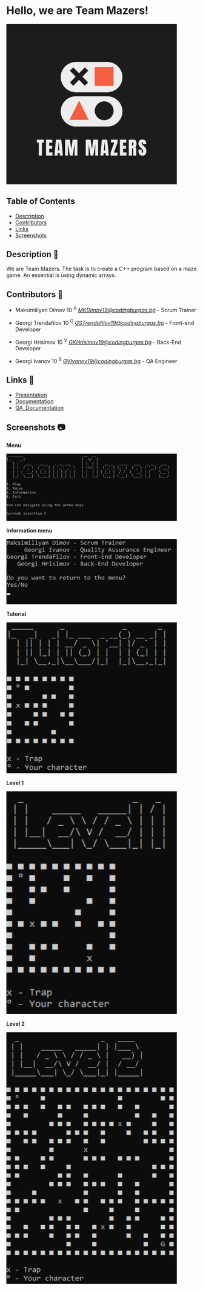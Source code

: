 # Hello, we are Team Mazers!

<img src="Pictures/mrtvdd.png" width="450px">

## Table of Contents

* [Description](#desc) 
* [Contributors](#contr)
* [Links](#link)
* [Screenshots](#scre)

<a name="desc"></a>
## Description 📝
We are Team Mazers. The task is to create a C++ program based on a maze game. An essential is using dynamic arrays.

<a name="contr"></a>
## Contributors 🧔

- Maksimiliyan Dimov 10 <sup>A</sup> *<MKDimov19@codingburgas.bg>* - Scrum Trainer

- Georgi Trendafilov 10 <sup>G</sup> *<GSTrendafilov19@codingburgas.bg>* - Front-end Developer

- Georgi Hrisimov 10 <sup>V</sup> *<GKHrisimov19@codingburgas.bg>* - Back-End Developer

- Georgi Ivanov 10 <sup>B</sup> *<GVIvanov19@codingburgas.bg>* - QA Engineer

<a name="link"></a>
## Links 🔗

* [Presentation](https://codingburgas-my.sharepoint.com/:p:/g/personal/mkdimov19_codingburgas_bg/EeHb7y2VZSpMnF44fvzgPfsBF2JEzJ1KqmRy9NLo_y5CVg?e=fQipz9)
* [Documentation](https://codingburgas-my.sharepoint.com/:w:/g/personal/mkdimov19_codingburgas_bg/EUJeRP2sSExPqqMEy0ubuiQB16rrfG9P-n-2nu_2p4k3uA?e=jThPbL)
* [QA_Documentation](https://codingburgas-my.sharepoint.com/:x:/g/personal/mkdimov19_codingburgas_bg/EQlULJr4gO5CmFOqBPDl1o4BR0I8nLmiHRc2o28-MOpjjg?e=3zP9cN)

<a name="scre"></a>
## Screenshots 📷

**Menu**

<img src="Pictures/Screenshot_2.png" width="450px">



**Information menu**

<img src="Pictures/Screenshot_4.png" width="450px">



**Tutorial**

<img src="Pictures/Screenshot_1.png" width="450px">



**Level 1**

<img src="Pictures/Screenshot_3.png" width="450px">



**Level 2**

<img src="Pictures/Screenshot_5.png" width="450px">
